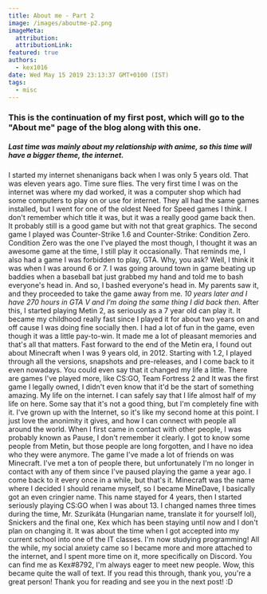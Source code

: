 ```yaml
---
title: About me - Part 2
image: /images/aboutme-p2.png
imageMeta:
  attribution:
  attributionLink:
featured: true
authors:
  - kex1016
date: Wed May 15 2019 23:13:37 GMT+0100 (IST)
tags:
  - misc
---
```

### This is the continuation of my first post, which will go to the "About me" page of the blog along with this one.
##### Last time was mainly about my relationship with anime, so this time will have a bigger theme, the internet.

I started my internet shenanigans back when I was only 5 years old. That was eleven years ago. Time sure flies. The very first time I was on the internet was where my dad worked, it was a computer shop which had some computers to play on or use for internet. They all had the same games installed, but I went for one of the oldest Need for Speed games I think. I don't remember which title it was, but it was a really good game back then. It probably still is a good game but with not that great graphics. The second game I played was Counter-Strike 1.6 and Counter-Strike: Condition Zero. Condition Zero was the one I've played the most though, I thought it was an awesome game at the time, I still play it occasionally. That reminds me, I also had a game I was forbidden to play, GTA. Why, you ask? Well, I think it was when I was around 6 or 7. I was going around town in game beating up baddies when a baseball bat just grabbed my hand and told me to bash everyone's head in. And so, I bashed everyone's head in. My parents saw it, and they proceeded to take the game away from me. *10 years later and I have 270 hours in GTA V and I'm doing the same thing I did back then.* After this, I started playing Metin 2, as seriously as a 7 year old can play it. It became my childhood really fast since I played it for about two years on and off cause I was doing fine socially then. I had a lot of fun in the game, even though it was a little pay-to-win. It made me a lot of pleasant memories and that's all that matters. Fast forward to the end of the Metin era, I found out about Minecraft when I was 9 years old, in 2012. Starting with 1.2, I played through all the versions, snapshots and pre-releases, and I come back to it even nowadays. You could even say that it changed my life a little. There are games I've played more, like CS:GO, Team Fortress 2 and It was the first game I legally owned, I didn't even know that it'd be the start of something amazing. My life on the internet.
I can safely say that I life almost half of my life on here. Some say that it's not a good thing, but I'm completely fine with it. I've grown up with the Internet, so it's like my second home at this point. I just love the anonimity it gives, and how I can connect with people all around the world. When I first came in contact with other people, I was probably known as Pause, I don't remember it clearly. I got to know some people from Metin, but those people are long forgotten, and I have no idea who they were anymore. The game I've made a lot of friends on was Minecraft. I've met a ton of people there, but unfortunately I'm no longer in contact with any of them since I've paused playing the game a year ago. I come back to it every once in a while, but that's it. Minecraft was the name where I decided I should rename myself, so I became MineDave, I basically got an even cringier name. This name stayed for 4 years, then I started seriously playing CS:GO when I was about 13. I changed names three times during the time, Mr. Szurikáta (Hungarian name, translate it for yourself lol), Snickers and the final one, Kex which has been staying until now and I don't plan on changing it. It was about the time when I got accepted into my current school into one of the IT classes. I'm now studying programming! All the while, my social anxiety came so I became more and more attached to the internet, and I spent more time on it, more specifically on Discord. You can find me as Kex#8792, I'm always eager to meet new people.
Wow, this became quite the wall of text. If you read this through, thank you, you're a great person! Thank you for reading and see you in the next post! :D